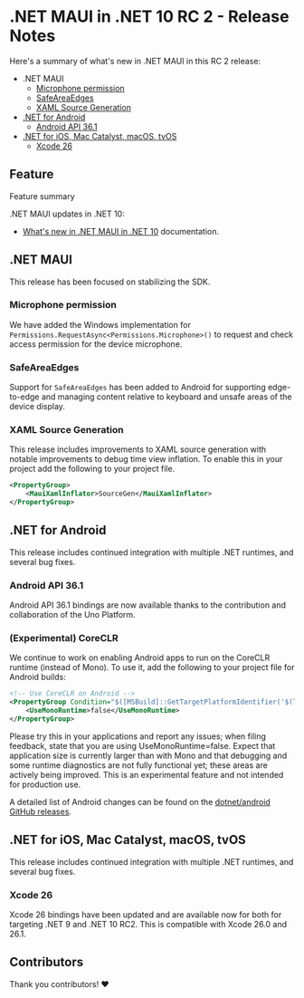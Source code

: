 # .NET MAUI in .NET 10 RC 2 - Release Notes

Here's a summary of what's new in .NET MAUI in this RC 2 release:

- .NET MAUI
  - [Microphone permission](#microphone-permission)
  - [SafeAreaEdges](#safeareaedges)
  - [XAML Source Generation](#xaml-source-generation)
- [.NET for Android](#net-for-android)
  - [Android API 36.1](#android-api-36.1)  
- [.NET for iOS, Mac Catalyst, macOS, tvOS](#net-for-ios-mac-catalyst-macos-tvos)
  - [Xcode 26](#xcode-26)   

## Feature

Feature summary

.NET MAUI updates in .NET 10:

- [What's new in .NET MAUI in .NET 10](https://learn.microsoft.com/dotnet/maui/whats-new/dotnet-10) documentation.

## .NET MAUI

This release has been focused on stabilizing the SDK.

### Microphone permission

We have added the Windows implementation for `Permissions.RequestAsync<Permissions.Microphone>()` to request and check access permission for the device microphone.

### SafeAreaEdges

Support for `SafeAreaEdges` has been added to Android for supporting edge-to-edge and managing content relative to keyboard and unsafe areas of the device display.

### XAML Source Generation

This release includes improvements to XAML source generation with notable improvements to debug time view inflation. To enable this in your project add the following to your project file.

```xml
<PropertyGroup>
	<MauiXamlInflator>SourceGen</MauiXamlInflator>
</PropertyGroup>
```

## .NET for Android

This release includes continued integration with multiple .NET runtimes, and several bug fixes.

### Android API 36.1

Android API 36.1 bindings are now available thanks to the contribution and collaboration of the Uno Platform. 

### (Experimental) CoreCLR

We continue to work on enabling Android apps to run on the CoreCLR runtime (instead of Mono). To use it, add the following to your project file for Android builds:

```xml
<!-- Use CoreCLR on Android -->
<PropertyGroup Condition="$([MSBuild]::GetTargetPlatformIdentifier('$(TargetFramework)')) == 'android'">
    <UseMonoRuntime>false</UseMonoRuntime>
</PropertyGroup>
```

Please try this in your applications and report any issues; when filing feedback, state that you are using UseMonoRuntime=false. Expect that application size is currently larger than with Mono and that debugging and some runtime diagnostics are not fully functional yet; these areas are actively being improved. This is an experimental feature and not intended for production use.

A detailed list of Android changes can be found on the [dotnet/android GitHub releases](https://github.com/dotnet/android/releases/).

## .NET for iOS, Mac Catalyst, macOS, tvOS

This release includes continued integration with multiple .NET runtimes, and several bug fixes.

### Xcode 26

Xcode 26 bindings have been updated and are available now for both for targeting .NET 9 and .NET 10 RC2. This is compatible with Xcode 26.0 and 26.1.

## Contributors

Thank you contributors! ❤️
